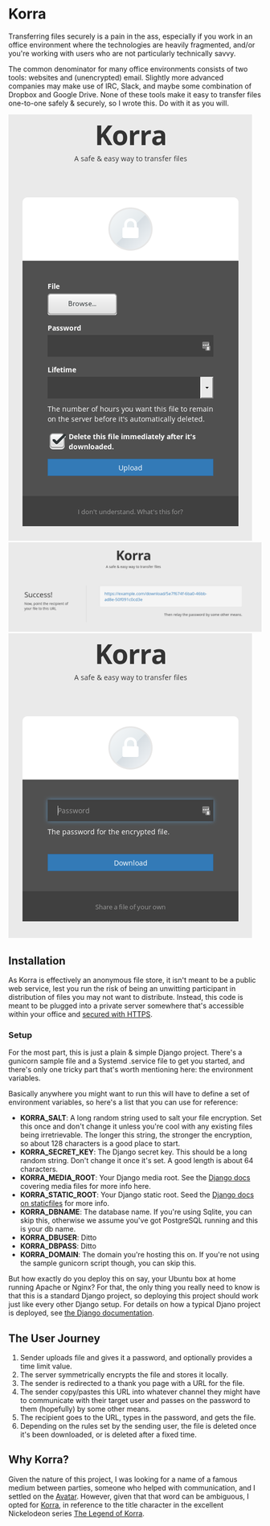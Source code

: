 # Korra

Transferring files securely is a pain in the ass, especially if you work in an
office environment where the technologies are heavily fragmented, and/or you're
working with users who are not particularly technically savvy.

The common denominator for many office environments consists of two tools:
websites and (unencrypted) email.  Slightly more advanced companies may make
use of IRC, Slack, and maybe some combination of Dropbox and Google Drive.
None of these tools make it easy to transfer files one-to-one safely &
securely, so I wrote this.  Do with it as you will.

![upload](upload.png "Upload")
![success](success.png "Success")
![download](download.png "Download")

## Installation

As Korra is effectively an anonymous file store, it isn't meant to be a public
web service, lest you run the risk of being an unwitting participant in
distribution of files you may not want to distribute.  Instead, this code is
meant to be plugged into a private server somewhere that's accessible within
your office and [secured with HTTPS](https://letsencrypt.org/).

### Setup

For the most part, this is just a plain & simple Django project.  There's a
gunicorn sample file and a Systemd .service file to get you started, and
there's only one tricky part that's worth mentioning here: the environment
variables.

Basically anywhere you might want to run this will have to define a set of
environment variables, so here's a list that you can use for reference:

* **KORRA_SALT**: A long random string used to salt your file encryption.  Set
  this once and don't change it unless you're cool with any existing files
  being irretrievable.  The longer this string, the stronger the encryption, so
  about 128 characters is a good place to start.
* **KORRA_SECRET_KEY**: The Django secret key.  This should be a long random
  string.  Don't change it once it's set.  A good length is about 64
  characters.
* **KORRA_MEDIA_ROOT**: Your Django media root.  See the [Django docs](https://docs.djangoproject.com/en/1.9/topics/files/)
  covering media files for more info here.
* **KORRA_STATIC_ROOT**: Your Django static root.  Seed the [Django docs on staticfiles](https://docs.djangoproject.com/en/1.9/ref/contrib/staticfiles/#module-django.contrib.staticfiles)
  for more info.
* **KORRA_DBNAME**: The database name.  If you're using Sqlite, you can skip
  this, otherwise we assume you've got PostgreSQL running and this is your db
  name.
* **KORRA_DBUSER**: Ditto
* **KORRA_DBPASS**: Ditto
* **KORRA_DOMAIN**: The domain you're hosting this on.  If you're not using the
  sample gunicorn script though, you can skip this.

But how exactly do you deploy this on say, your Ubuntu box at home running
Apache or Nginx?  For that, the only thing you really need to know is that this
is a standard Django project, so deploying this project should work just like
every other Django setup.  For details on how a typical Djano project is
deployed, see [the Django documentation](https://docs.djangoproject.com/en/1.9/howto/deployment/wsgi/).

## The User Journey

1. Sender uploads file and gives it a password, and optionally provides
   a time limit value.
2. The server symmetrically encrypts the file and stores it locally.
3. The sender is redirected to a thank you page with a URL for the file.
4. The sender copy/pastes this URL into whatever channel they might have
   to communicate with their target user and passes on the password to
   them (hopefully) by some other means.
5. The recipient goes to the URL, types in the password, and gets the
   file.
6. Depending on the rules set by the sending user, the file is deleted
   once it's been downloaded, or is deleted after a fixed time.

## Why Korra?

Given the nature of this project, I was looking for a name of a famous
medium between parties, someone who helped with communication, and I
settled on the [Avatar](https://en.wikipedia.org/wiki/Avatar:_The_Last_Airbender).
However, given that that word can be ambiguous, I opted for [Korra](https://en.wikipedia.org/wiki/Korra),
in reference to the title character in the excellent Nickelodeon series
[The Legend of Korra](https://en.wikipedia.org/wiki/The_Legend_of_Korra).
